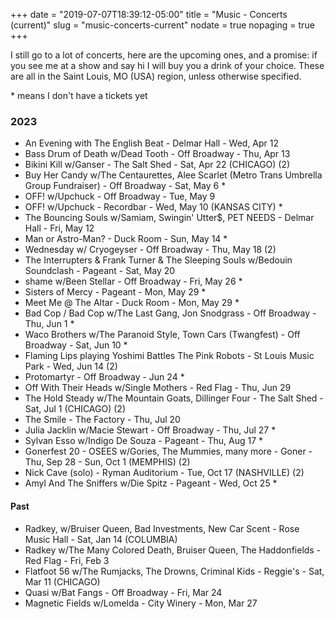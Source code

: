 +++
date = "2019-07-07T18:39:12-05:00"
title = "Music - Concerts (current)"
slug = "music-concerts-current"
nodate = true
nopaging = true
+++

I still go to a lot of concerts, here are the upcoming ones, and a promise: if you see me at a show and say hi I will buy you a drink of your choice. These are all in the Saint Louis, MO (USA) region, unless otherwise specified. 

\* means I don't have a tickets yet

### 2023

* An Evening with The English Beat - Delmar Hall - Wed, Apr 12
* Bass Drum of Death w/Dead Tooth - Off Broadway - Thu, Apr 13
* Bikini Kill w/Ganser - The Salt Shed - Sat, Apr 22 (CHICAGO) (2)
* Buy Her Candy w/The Centaurettes, Alee Scarlet (Metro Trans Umbrella Group Fundraiser) - Off Broadway - Sat, May 6 *
* OFF! w/Upchuck - Off Broadway - Tue, May 9
* OFF! w/Upchuck - Recordbar - Wed, May 10 (KANSAS CITY) *
* The Bouncing Souls w/Samiam, Swingin' Utter$, PET NEEDS - Delmar Hall - Fri, May 12 
* Man or Astro-Man? - Duck Room - Sun, May 14 *
* Wednesday w/ Cryogeyser - Off Broadway - Thu, May 18 (2)
* The Interrupters & Frank Turner & The Sleeping Souls w/Bedouin Soundclash - Pageant - Sat, May 20 
* shame w/Been Stellar - Off Broadway - Fri, May 26 *
* Sisters of Mercy - Pageant - Mon, May 29 *
* Meet Me @ The Altar - Duck Room - Mon, May 29 *
* Bad Cop / Bad Cop w/The Last Gang, Jon Snodgrass - Off Broadway - Thu, Jun 1 *
* Waco Brothers w/The Paranoid Style, Town Cars (Twangfest) - Off Broadway - Sat, Jun 10 *
* Flaming Lips playing Yoshimi Battles The Pink Robots - St Louis Music Park - Wed, Jun 14 (2)
* Protomartyr - Off Broadway - Jun 24 *
* Off With Their Heads w/Single Mothers - Red Flag - Thu, Jun 29
* The Hold Steady w/The Mountain Goats, Dillinger Four - The Salt Shed - Sat, Jul 1 (CHICAGO) (2) 
* The Smile - The Factory - Thu, Jul 20
* Julia Jacklin w/Macie Stewart - Off Broadway - Thu, Jul 27 *
* Sylvan Esso w/Indigo De Souza - Pageant - Thu, Aug 17 * 
* Gonerfest 20 - OSEES w/Gories, The Mummies, many more - Goner - Thu, Sep 28 - Sun, Oct 1 (MEMPHIS) (2)
* Nick Cave (solo) - Ryman Auditorium - Tue, Oct 17 (NASHVILLE) (2)
* Amyl And The Sniffers w/Die Spitz - Pageant - Wed, Oct 25 *

#### Past

* Radkey, w/Bruiser Queen, Bad Investments, New Car Scent - Rose Music Hall - Sat, Jan 14 (COLUMBIA)
* Radkey w/The Many Colored Death, Bruiser Queen, The Haddonfields - Red Flag - Fri, Feb 3
* Flatfoot 56 w/The Rumjacks, The Drowns, Criminal Kids - Reggie's - Sat, Mar 11 (CHICAGO)
* Quasi w/Bat Fangs - Off Broadway - Fri, Mar 24
* Magnetic Fields w/Lomelda - City Winery - Mon, Mar 27
